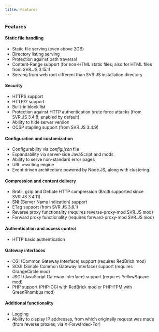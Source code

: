 ```yaml
---
title: Features
---
```


### Features

#### Static file handling

- Static file serving (even above 2GB)
- Directory listing serving
- Protection against path traversal
- Content-Range support (for non-HTML static files; also for HTML files from SVR.JS 3.15.1)
- Serving from web root different than SVR.JS installation directory

#### Security

- HTTPS support
- HTTP/2 support
- Built-in block list
- Protection against HTTP authentication brute force attacks (from SVR.JS 3.4.8; enabled by default)
- Ability to hide server version
- OCSP stapling support (from SVR.JS 3.4.9)

#### Configuration and customization

- Configurability via _config.json_ file
- Expandability via server-side JavaScript and mods
- Ability to serve non-standard error pages
- URL rewriting engine
- Event driven architecture powered by Node.JS, along with clustering.

#### Compression and content delivery

- Brotli, gzip and Deflate HTTP compression (Brotli supported since SVR.JS 3.4.11)
- SNI (Server Name Indication) support
- ETag support (from SVR.JS 3.6.1)
- Reverse proxy functionality (requires reverse-proxy-mod SVR.JS mod)
- Forward proxy functionality (requires forward-proxy-mod SVR.JS mod)

#### Authentication and access control

- HTTP basic authentication

#### Gateway interfaces

- CGI (Common Gateway Interface) support (requires RedBrick mod)
- SCGI (Simple Common Gateway Interface) support (requires OrangeCircle mod)
- JSGI (JavaScript Gateway Interface) support (requires YellowSquare mod)
- PHP support (PHP-CGI with RedBrick mod or PHP-FPM with GreenRhombus mod)

#### Additional functionality

- Logging
- Ability to display IP addresses, from which originally request was made (from reverse proxies; via X-Forwarded-For)
